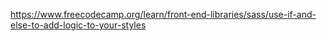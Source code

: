 https://www.freecodecamp.org/learn/front-end-libraries/sass/use-if-and-else-to-add-logic-to-your-styles

<style type='text/sass'>

  @mixin border-stroke($val) {
    @if $val == light {
    border:  1px solid black;
    } 
    @else if $val == medium {
    border: 3px solid black;
    }
    @else if $val == heavy {
    border: 6px solid black;
    } @else {
      border : none;
    }
  }

  #box {
    width: 150px;
    height: 150px;
    background-color: red;
    @include border-stroke(light);
  }
</style>

<div id="box"></div>
